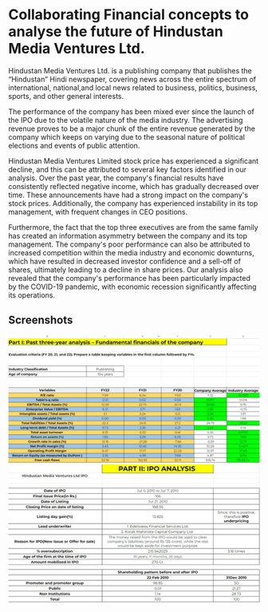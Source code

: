 # Collaborating Financial concepts to analyse the future of Hindustan Media Ventures Ltd.

Hindustan Media Ventures Ltd. is a publishing company that publishes the “Hindustan” Hindi newspaper, covering news across the entire spectrum of international, national,and local news related to business, politics, business, sports, and other general
interests.

The performance of the company has been mixed ever since the launch of the IPO due to the volatile nature of the media industry. The advertising revenue proves to be a major chunk of the entire revenue generated by the company which keeps on varying
due to the seasonal nature of political elections and events of public attention.

Hindustan Media Ventures Limited stock price has experienced a significant decline, and this can be attributed to several key factors identified in our analysis. Over the past year, the company's financial results have consistently reflected negative income, which has gradually decreased over time. These announcements have had a strong impact on the company's stock prices. Additionally, the company has experienced instability in its top management, with frequent changes in CEO positions.

Furthermore, the fact that the top three executives are from the same family has created an information asymmetry between the company and its top management. The company's poor performance can also be attributed to increased competition within the media industry and economic downturns, which have resulted in decreased
investor confidence and a sell-off of shares, ultimately leading to a decline in share prices. Our analysis also revealed that the company's performance has been particularly impacted by the COVID-19 pandemic, with economic recession significantly affecting its operations.
## Screenshots

![App Screenshot](https://github.com/Deepanshugupta1729/A-Financial-Modelling-Approach/blob/main/Qualitative%20Analysis.jpg)
![App Screenshot](https://github.com/Deepanshugupta1729/A-Financial-Modelling-Approach/blob/main/Quantitative%20Analysis.jpg)


